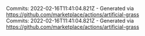 Commits: 2022-02-16T11:41:04.821Z - Generated via https://github.com/marketplace/actions/artificial-grass
<br>
Commits: 2022-02-16T11:41:04.821Z - Generated via https://github.com/marketplace/actions/artificial-grass
<br>
